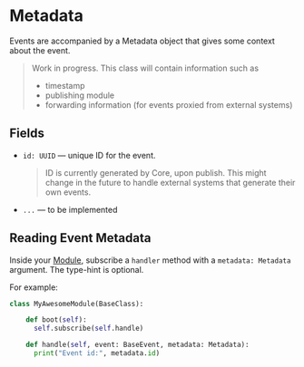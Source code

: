 # Metadata

Events are accompanied by a Metadata object that gives some context about the event.

> Work in progress. This class will contain information such as
> - timestamp
> - publishing module
> - forwarding information (for events proxied from external systems) 

## Fields

- `id: UUID` &mdash; unique ID for the event.  
  > ID is currently generated by Core, upon publish. This might change in the future to handle external systems that generate their own events.
- `...` &mdash; to be implemented


## Reading Event Metadata

Inside your [Module](modules.md), subscribe a `handler` method with a `metadata: Metadata` argument. The type-hint is optional.

For example:

```python
class MyAwesomeModule(BaseClass):

    def boot(self):
      self.subscribe(self.handle)

    def handle(self, event: BaseEvent, metadata: Metadata):
      print("Event id:", metadata.id)

```